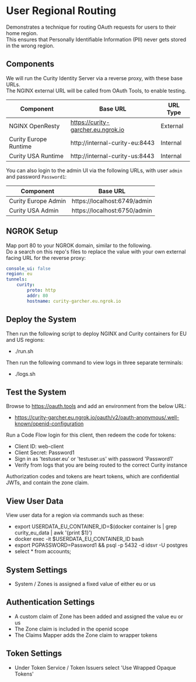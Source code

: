# User Regional Routing

Demonstrates a technique for routing OAuth requests for users to their home region.\
This ensures that Personally Identifiable Information (PII) never gets stored in the wrong region.

## Components

We will run the Curity Identity Server via a reverse proxy, with these base URLs.\
The NGINX external URL will be called from OAuth Tools, to enable testing.

| Component | Base URL | URL Type |
| --------- | -------- | -------- |
| NGINX OpenResty | https://curity-garcher.eu.ngrok.io | External |
| Curity Europe Runtime | http://internal-curity-eu:8443 | Internal |
| Curity USA Runtime | http://internal-curity-us:8443 | Internal |

You can also login to the admin UI via the following URLs, with user `admin` and password `Password1`:

| Component | Base URL |
| --------- | -------- |
| Curity Europe Admin | https://localhost:6749/admin |
| Curity USA Admin | https://localhost:6750/admin |

## NGROK Setup

Map port 80 to your NGROK domain, similar to the following.\
Do a search on this repo's files to replace the value with your own external facing URL for the reverse proxy:

```yaml
console_ui: false
region: eu
tunnels:
    curity:
        proto: http
        addr: 80
        hostname: curity-garcher.eu.ngrok.io
```

## Deploy the System

Then run the following script to deploy NGINX and Curity containers for EU and US regions:

- ./run.sh

Then run the following command to view logs in three separate terminals:

- ./logs.sh

## Test the System

Browse to https://oauth.tools and add an environment from the below URL:

- https://curity-garcher.eu.ngrok.io/oauth/v2/oauth-anonymous/.well-known/openid-configuration

Run a Code Flow login for this client, then redeem the code for tokens:

- Client ID: web-client
- Client Secret: Password1
- Sign in as 'testuser.eu' or 'testuser.us' with password 'Password1'
- Verify from logs that you are being routed to the correct Curity instance

Authorization codes and tokens are heart tokens, which are confidential JWTs, and contain the zone claim.

## View User Data

View user data for a region via commands such as these:

- export USERDATA_EU_CONTAINER_ID=$(docker container ls | grep curity_eu_data | awk '{print $1}')
- docker exec -it $USERDATA_EU_CONTAINER_ID bash
- export PGPASSWORD=Password1 && psql -p 5432 -d idsvr -U postgres
- select * from accounts;

## System Settings

- System / Zones is assigned a fixed value of either eu or us

## Authentication Settings

- A custom claim of Zone has been added and assigned the value eu or us
- The Zone claim is included in the openid scope
- The Claims Mapper adds the Zone claim to wrapper tokens

## Token Settings

- Under Token Service / Token Issuers select 'Use Wrapped Opaque Tokens'
